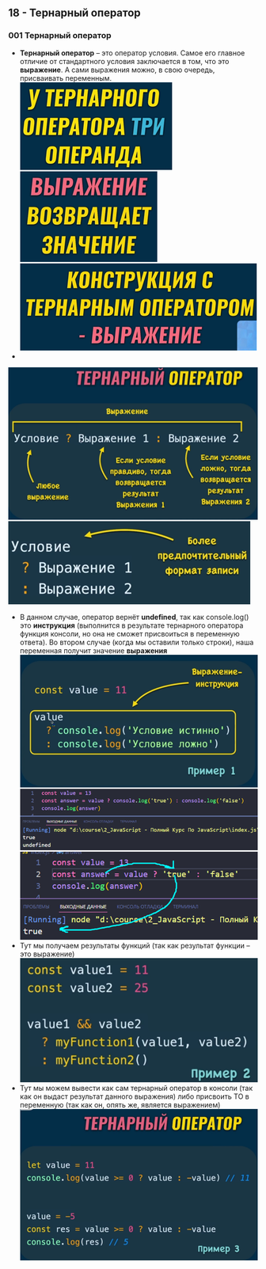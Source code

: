 ## **18 - Тернарный оператор**

### **001 Тернарный оператор**

- **Тернарный оператор** – это оператор условия. Самое его главное отличие от стандартного условия заключается в том, что это **выражение**. А сами выражения можно, в свою очередь, присваивать переменным.
![](_png/Pasted%20image%2020220908185831.png)![](_png/Pasted%20image%2020220908185846.png) ![](_png/Pasted%20image%2020220908185854.png)
-
![](_png/Pasted%20image%2020220908185911.png)![](_png/Pasted%20image%2020220908185914.png)
- В данном случае, оператор вернёт **undefined**, так как console.log() это **инструкция** (выполнится в результате тернарного оператора функция консоли, но она не сможет присвоиться в переменную ответа). Во втором случае (когда мы оставили только строки), наша переменная получит значение **выражения**
![](_png/Pasted%20image%2020220908185922.png)![](_png/Pasted%20image%2020220908185926.png)
![](_png/Pasted%20image%2020220908185937.png)
- Тут мы получаем результаты функций (так как результат функции – это выражение)
![](_png/Pasted%20image%2020220908185952.png)
- Тут мы можем вывести как сам тернарный оператор в консоли (так как он выдаст результат данного выражения) либо присвоить ТО в переменную (так как он, опять же, является выражением)
![](_png/Pasted%20image%2020220908190000.png)